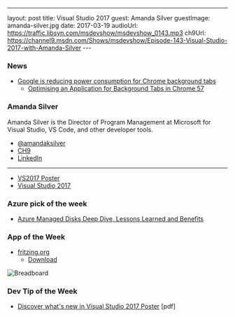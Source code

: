 ---
layout: post
title: Visual Studio 2017
guest: Amanda Silver
guestImage: amanda-silver.jpg
date: 2017-03-19
audioUrl: https://traffic.libsyn.com/msdevshow/msdevshow_0143.mp3
ch9Url: https://channel9.msdn.com/Shows/msdevshow/Episode-143-Visual-Studio-2017-with-Amanda-Silver
--- 

### News

 - [Google is reducing power consumption for Chrome background tabs](https://www.thurrott.com/thurrott-now/03-14-2017/#106867)
   - [Optimising an Application for Background Tabs in Chrome 57](https://developers.google.com/web/updates/2017/03/background_tabs)

### Amanda Silver

Amanda Silver is the Director of Program Management at Microsoft for Visual Studio, VS Code, and other developer tools.

 - [@amandaksilver](https://twitter.com/amandaksilver)
 - [CH9](https://channel9.msdn.com/Events/Speakers/amanda-silver)
 - [LinkedIn](https://www.linkedin.com/in/amanda-silver-a155701/)

--------------------------------------------

 - [VS2017 Poster](https://aka.ms/wr3gsb)
 - [Visual Studio 2017](https://www.visualstudio.com/en-us/news/releasenotes/vs2017-relnotes)

### Azure pick of the week

 - [Azure Managed Disks Deep Dive, Lessons Learned and Benefits](https://blogs.msdn.microsoft.com/igorpag/2017/03/14/azure-managed-disks-deep-dive-lessons-learned-and-benefits/)

### App of the Week

 - [fritzing.org](http://fritzing.org/)
   - [Download](http://fritzing.org/download/)

![Breadboard](breadboard.jpg)

### Dev Tip of the Week

 - [Discover what's new in Visual Studio 2017 Poster](https://vs2017poster.azurewebsites.net/) \[pdf\]
